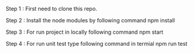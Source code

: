 Step 1 : First need to clone this repo.

Step 2 : Install the node modules by following command 
         npm install

Step 3 : For run project in locally following command
         npm start

Step 4 : For run unit test type following command in termial
         npm run test


